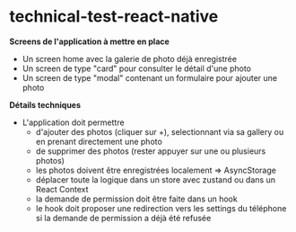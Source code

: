 # technical-test-react-native

**Screens de l'application à mettre en place**

- Un screen home avec la galerie de photo déjà enregistrée
- Un screen de type "card" pour consulter le détail d'une photo
- Un screen de type "modal" contenant un formulaire pour ajouter une photo

**Détails techniques**

- L'application doit permettre
  * d'ajouter des photos (cliquer sur +), selectionnant via sa gallery ou en prenant directement une photo  
  * de supprimer des photos (rester appuyer sur une ou plusieurs photos)
  * les photos doivent être enregistrées localement => AsyncStorage
  * déplacer toute la logique dans un store avec zustand ou dans un React Context
  * la demande de permission doit être faite dans un hook
  * le hook doit proposer une redirection vers les settings du téléphone si la demande de permission a déjà été refusée
